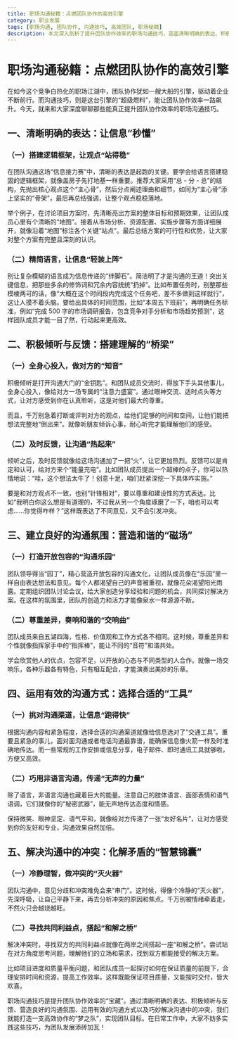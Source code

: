 ```yaml
---
title: 职场沟通秘籍：点燃团队协作的高效引擎
category: 职业发展
tags: [职场沟通, 团队协作, 沟通技巧, 高效团队, 职场秘籍]
description: 本文深入剖析了提升团队协作效率的职场沟通技巧，涵盖清晰明确的表达、积极倾听与反馈、良好沟通氛围的建立、有效沟通方式的运用以及冲突解决等方面，助力打造高效协作的团队。
---
```


# 职场沟通秘籍：点燃团队协作的高效引擎

在如今这个竞争白热化的职场江湖中，团队协作犹如一艘大船的引擎，驱动着企业不断前行。而沟通技巧，则是这台引擎的“超级燃料”，能让团队协作效率一路飙升。今天，就来和大家深度聊聊那些能真正提升团队协作效率的职场沟通技巧。

## 一、清晰明确的表达：让信息“秒懂”
### （一）搭建逻辑框架，让观点“站得稳”
在团队沟通这场“信息接力赛”中，清晰的表达是起跑的关键。要学会给语言搭建稳固的逻辑框架，就像盖房子先打地基一样重要。推荐大家采用“总 - 分 - 总”的结构，先抛出核心观点这个“主心骨”，然后分点阐述理由和细节，如同为“主心骨”添上坚实的“骨架”，最后再总结强调，让整个观点稳稳落地。

举个例子，在讨论项目方案时，先清晰亮出方案的整体目标和预期效果，让团队成员心里有个清晰的“地图”。接着从市场分析、资源配置、实施步骤等方面详细展开，就像沿着“地图”标注各个关键“站点”。最后总结方案的可行性和优势，让大家对整个方案有完整且深刻的认识。

### （二）精简语言，让信息“轻装上阵”
别让复杂模糊的语言成为信息传递的“绊脚石”。简洁明了才是沟通的王道！突出关键信息，把那些多余的修饰词和冗余内容统统“扔掉”。比如布置任务时，别整那些模棱两可的话，像“大概在这个时间段内完成这个任务吧，差不多做到这样就行”，这让人摸不着头脑。要给出具体的时间范围，比如“本周五下班前”，再明确任务标准，例如“完成 500 字的市场调研报告，包含竞争对手分析和市场趋势预测”，这样团队成员才能一目了然，行动起来更高效。

## 二、积极倾听与反馈：搭建理解的“桥梁”
### （一）全身心投入，做对方的“知音”
积极倾听是打开沟通大门的“金钥匙”。和团队成员交流时，得放下手头其他事儿，全身心投入，像给对方一场专属的“注意力盛宴”。通过眼神交流、适时点头等方式，让对方感受到你在认真聆听，这是对他们最大的尊重。

而且，千万别急着打断或评判对方的观点，给他们足够的时间和空间，让他们能把想法完整地“倒出来”。就像听朋友倾诉心事，耐心听完才能理解他们的感受。

### （二）及时反馈，让沟通“热起来”
倾听之后，及时反馈就像给这场沟通加了一把“火”，让它更加热烈。反馈可以是肯定和认可，给对方来个“能量充电”。比如团队成员提出一个超棒的点子，你可以热情地说：“哇，这个想法太牛了！创意十足，咱们赶紧深挖一下具体咋实施。”

要是和对方观点不一致，也别“针锋相对”，要以尊重和建设性的方式表达。比如“我明白你这么想是有道理的，不过我从另一个角度琢磨了一下，咱也可以考虑……你觉得咋样？”这样既表达了不同意见，又不会引发冲突。

## 三、建立良好的沟通氛围：营造和谐的“磁场”
### （一）打造开放包容的“沟通乐园”
团队领导得当“园丁”，精心营造开放包容的沟通文化，让团队成员像在“乐园”里一样自由表达想法和意见。每个人都渴望自己的声音被重视，就像花朵渴望阳光雨露。定期组织团队讨论会议，给大家创造分享经验和问题的机会，共同探讨解决方案。在这样的氛围里，团队的创造力和活力才能像泉水一样源源不断。

### （二）尊重差异，奏响和谐的“交响曲”
团队成员来自五湖四海，性格、价值观和工作方式各不相同。这时候，尊重差异和个性就像指挥家手中的“指挥棒”，能让不同的“音符”和谐共处。

学会欣赏他人的优点，包容不足，以开放的心态与不同类型的人合作。就像一场交响乐，各种乐器各有特色，只有相互配合，才能演奏出美妙的乐章。

## 四、运用有效的沟通方式：选择合适的“工具”
### （一）挑对沟通渠道，让信息“跑得快”
根据沟通内容和紧急程度，选择合适的沟通渠道就像给信息选对了“交通工具”。重要且紧急的事儿，面对面沟通或者电话沟通最靠谱，能确保信息像火箭一样及时准确地传达。而一些常规的工作安排或信息分享，电子邮件、即时通讯工具就够啦，方便又高效。

### （二）巧用非语言沟通，传递“无声的力量”
除了语言，非语言沟通也藏着巨大的能量。注意自己的肢体语言、面部表情和语气语调，它们就像你的“秘密武器”，能无声地传达态度和情感。

保持微笑、眼神坚定、语气平和，就像给对方传递了一张“友好名片”，让对方感受到你的友好和专业，沟通效果自然加倍。

## 五、解决沟通中的冲突：化解矛盾的“智慧锦囊”
### （一）冷静理智，做冲突的“灭火器”
团队沟通中，意见分歧和冲突难免会来“串门”。这时候，得像个冷静的“灭火器”，先深呼吸，让自己平静下来，再去分析冲突的原因和焦点。千万别被情绪牵着走，不然火只会越烧越旺。

### （二）寻找共同利益点，搭起“和解之桥”
解决冲突时，寻找双方的共同利益点就像在两岸之间搭起一座“和解之桥”。尝试站在对方角度思考问题，理解他们的立场和需求，找到双方都能接受的解决方案。

比如项目进度和质量平衡问题，和团队成员一起探讨如何在保证质量的前提下，合理安排时间和资源，提高工作效率。这样既能保证项目质量，又能按时交付，皆大欢喜。

职场沟通技巧是提升团队协作效率的“宝藏”。通过清晰明确的表达、积极倾听与反馈、营造良好的沟通氛围、运用有效的沟通方式以及巧妙解决沟通中的冲突，我们就能打造一支高效协作的“梦之队”，实现团队目标。在日常工作中，大家不妨多实践这些技巧，为团队发展添砖加瓦！